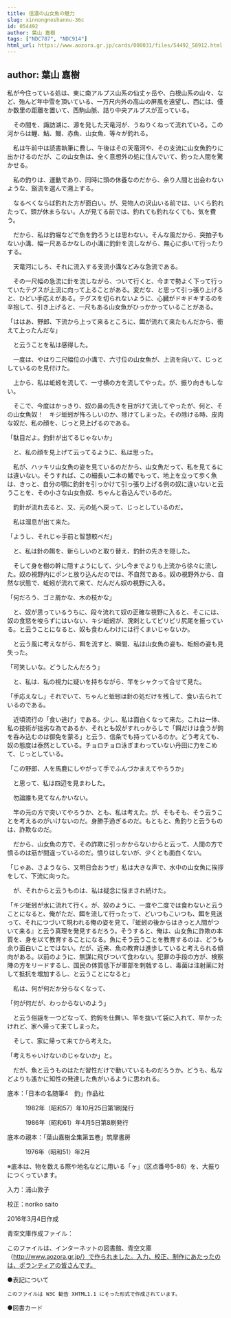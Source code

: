 ```yaml
---
title: 信濃の山女魚の魅力
slug: xinnongnoshannu-36c
id: 054492
author: 葉山 嘉樹
tags: ["NDC787", "NDC914"]
html_url: https://www.aozora.gr.jp/cards/000031/files/54492_58912.html
---
```


## author: 葉山 嘉樹

私が今住っている処は、東に南アルプス山系の仙丈ヶ岳や、白根山系の山々、など、殆んど年中雪を頂いている、一万尺内外の高山の屏風を遠望し、西には、僅か数里の距離を置いて、西駒山脈、詰り中央アルプスが亙っている。

　その間を、諏訪湖に、源を発した天竜河が、うねりくねって流れている。この河からは鯉、鮎、鰻、赤魚、山女魚、等々が釣れる。

　私は午前中は読書執筆に費し、午後はその天竜河や、その支流に山女魚釣りに出かけるのだが、この山女魚は、全く意想外の処に住んでいて、釣った人間を驚かせる。

　私の釣りは、運動であり、同時に頭の休養なのだから、余り人間と出会わないような、谿流を選んで溯上する。

　なるべくならば釣れた方が面白い。が、見物人の沢山いる前では、いくら釣れたって、頭が休まらない。人が見てる前では、釣れても釣れなくても、気を費う。

　だから、私は釣堀などで魚を釣ろうとは思わない。そんな風だから、突拍子もない小溝、幅一尺あるかなしの小溝に釣針を流しながら、無心に歩いて行ったりする。

　天竜河にしろ、それに流入する支流小溝などみな急流である。

　その一尺幅の急流に針を流しながら、ついて行くと、今まで勢よく下って行っていたテグスが上流に向って上ることがある。変だな、と思って引っ張り上げると、ひどい手応えがある。テグスを切られないように、心臓がドキドキするのを辛抱して、引き上げると、一尺もある山女魚がひっかかっていることがある。

「ははあ、野郎、下流から上って来るところに、餌が流れて来たもんだから、銜えて上ったんだな」

　と云うことを私は感得した。

　一度は、やはり二尺幅位の小溝で、六寸位の山女魚が、上流を向いて、じっとしているのを見付けた。

　上から、私は蚯蚓を流して、一寸横の方を流してやった。が、振り向きもしない。

　そこで、今度はかっきり、奴の鼻の先きを目がけて流してやったが、何と、その山女魚奴！　キジ蚯蚓が怖ろしいのか、除けてしまった。その除ける時、皮肉な奴だ、私の顔を、じっと見上げるのである。

「駄目だよ。釣針が出てるじゃないか」

　と、私の顔を見上げて云ってるように、私は思った。

　私が、ハッキリ山女魚の姿を見ているのだから、山女魚だって、私を見てるには違いない。そうすれば、この細長い二本の鰭でもって、地上を立って歩く魚は、きっと、自分の顎に釣針を引っかけて引っ張り上げる例の奴に違いないと云うことを、その小さな山女魚奴、ちゃんと呑込んでいるのだ。

　釣針が流れ去ると、又、元の処へ戻って、じっとしているのだ。

　私は溜息が出て来た。

「ようし、それじゃ手前と智慧較べだ」

　と、私は針の餌を、新らしいのと取り替え、釣針の先きを隠した。

　そして身を樹の幹に隠すようにして、少し今までよりも上流から徐々に流した。奴の視野内にポンと放り込んだのでは、不自然である。奴の視野外から、自然な状態で、蚯蚓が流れて来て、だんだん奴の視野に入る。

「何だろう、ゴミ屑かな、木の枝かな」

　と、奴が思っているうちに、段々流れて奴の正確な視野に入ると、そこには、奴の食慾を唆らずにはいない、キジ蚯蚓が、溌剌としてピリピリ尻尾を振っている。と云うことになると、奴も食わんわけには行くまいじゃないか。

　と云う風に考えながら、餌を流すと、瞬間、私は山女魚の姿も、蚯蚓の姿も見失った。

「可笑しいな。どうしたんだろう」

　と、私は、私の視力に疑いを持ちながら、竿をシャクって合せて見た。

「手応えなし」それでいて、ちゃんと蚯蚓は針の処だけを残して、食い去られているのである。

　近頃流行の「食い逃げ」である。少し、私は面白くなって来た。これは一体、私の技術が拙劣な為であるか、それとも奴がすれっからしで「餌だけは食うが鉤を呑み込むのは御免を蒙る」と云う、信条でも持っているのか。どう考えても、奴の態度は泰然としている。チョロチョロ泳ぎまわっていない丹田に力をこめて、じっとしている。

「この野郎、人を馬鹿にしやがって手でふんづかまえてやろうか」

　と思って、私は四辺を見まわした。

　勿論誰も見てなんかいない。

　竿の元の方で突いてやろうか、とも、私は考えた。が、そもそも、そう云うことを考えるのがいけないのだ。身勝手過ぎるのだ。もともと、魚釣りと云うものは、詐欺なのだ。

　だから、山女魚の方で、その詐欺に引っかからないからと云って、人間の方で憤るのは筋が間違っているのだ。憤りはしないが、少くとも面白くない。

「じゃあ、さようなら、又明日会おうぜ」私は大きな声で、水中の山女魚に挨拶をして、下流に向った。

　が、それからと云うものは、私は疑念に悩まされ続けた。

「キジ蚯蚓が水に流れて行く。が、奴のように、一度や二度では食わないと云うことになると、俺がただ、餌を流して行ったって、どいつもこいつも、餌を見送って、それにつづいて現われる俺の姿を見て、『蚯蚓の後からはきっと人間がついて来る』と云う真理を発見するだろう。そうすると、俺は、山女魚に詐欺の本質を、身を以て教育することになる。魚にそう云うことを教育するのは、どうも余り面白いことではない。だが、近来、魚の教育は進歩していると考えられる傾向がある。以前のように、無謀に飛びついて食わない。犯罪の手段の方が、検察陣の方をリードするし、国民の体質低下が軍部を刺戟するし、毒菌は注射薬に対して抵抗を増加するし、と云うことになると」

　私は、何が何だか分らなくなって、

「何が何だが、わっからないのよう」

　と云う俗謡を一つどなって、釣鉤を仕舞い、竿を抜いて袋に入れて、早かったけれど、家へ帰って来てしまった。

　そして、家に帰って来てから考えた。

「考えちゃいけないのじゃないか」と。

　だが、魚と云うものはただ習性だけで動いているものだろうか。どうも、私などよりも遙かに知性の発達した魚がいるように思われる。













底本：「日本の名随筆4　釣」作品社

　　　1982年（昭和57）年10月25日第1刷発行

　　　1986年（昭和61）年4月5日第8刷発行

底本の親本：「葉山嘉樹全集第五巻」筑摩書房

　　　1976年（昭和51）年2月

※底本は、物を数える際や地名などに用いる「ヶ」（区点番号5-86）を、大振りにつくっています。

入力：浦山敦子

校正：noriko saito

2016年3月4日作成

青空文庫作成ファイル：

このファイルは、インターネットの図書館、青空文庫（http://www.aozora.gr.jp/）で作られました。入力、校正、制作にあたったのは、ボランティアの皆さんです。











●表記について


	このファイルは W3C 勧告 XHTML1.1 にそった形式で作成されています。







●図書カード